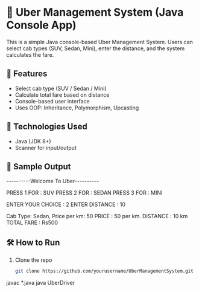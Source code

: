 # 🚗 Uber Management System (Java Console App)

This is a simple Java console-based Uber Management System. Users can select cab types (SUV, Sedan, Mini), enter the distance, and the system calculates the fare.

## 🚀 Features
- Select cab type (SUV / Sedan / Mini)
- Calculate total fare based on distance
- Console-based user interface
- Uses OOP: Inheritance, Polymorphism, Upcasting

## 🧱 Technologies Used
- Java (JDK 8+)
- Scanner for input/output

## 📸 Sample Output
----------Welcome To Uber----------

PRESS 1 FOR : SUV PRESS 2 FOR : SEDAN PRESS 3 FOR : MINI

ENTER YOUR CHOICE : 2 ENTER DISTANCE : 10

Cab Type: Sedan, Price per km: 50 PRICE : 50 per km. DISTANCE : 10 km TOTAL FARE : Rs500


## 🛠️ How to Run
1. Clone the repo
   ```bash
   git clone https://github.com/yourusername/UberManagementSystem.git
javac *.java
java UberDriver
